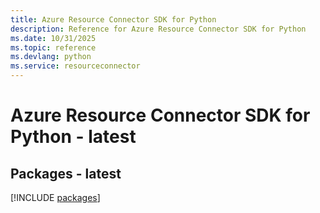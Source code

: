 ```yaml
---
title: Azure Resource Connector SDK for Python
description: Reference for Azure Resource Connector SDK for Python
ms.date: 10/31/2025
ms.topic: reference
ms.devlang: python
ms.service: resourceconnector
---
```

# Azure Resource Connector SDK for Python - latest
## Packages - latest
[!INCLUDE [packages](resource-connector-index.md)]